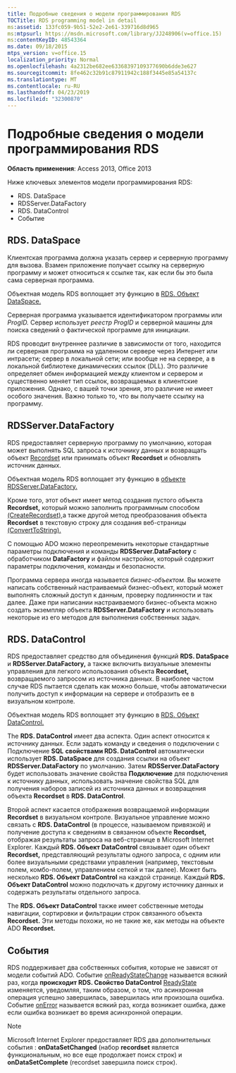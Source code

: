 ```yaml
---
title: Подробные сведения о модели программирования RDS
TOCTitle: RDS programming model in detail
ms:assetid: 133fc059-9b51-52e2-2e61-339716d8d965
ms:mtpsurl: https://msdn.microsoft.com/library/JJ248906(v=office.15)
ms:contentKeyID: 48543364
ms.date: 09/18/2015
mtps_version: v=office.15
localization_priority: Normal
ms.openlocfilehash: 4a2312be682ee63368397109377690b6dde3e627
ms.sourcegitcommit: 8fe462c32b91c87911942c188f3445e85a54137c
ms.translationtype: MT
ms.contentlocale: ru-RU
ms.lasthandoff: 04/23/2019
ms.locfileid: "32300870"
---
```

# <a name="rds-programming-model-in-detail"></a>Подробные сведения о модели программирования RDS

**Область применения**: Access 2013, Office 2013

Ниже ключевых элементов модели программирования RDS:

- RDS. DataSpace
- RDSServer.DataFactory
- RDS. DataControl
- Событие

## <a name="rdsdataspace"></a>RDS. DataSpace

Клиентская программа должна указать сервер и серверную программу для вызова. Взамен приложение получает ссылку на серверную программу и может относиться к ссылке так, как если бы это была сама серверная программа.

Объектная модель RDS воплощает эту функцию в [RDS. Объект DataSpace.](dataspace-object-rds.md)

Серверная программа указывается идентификатором программы или *ProgID.* Сервер использует *реестр ProgID* и серверной машины для поиска сведений о фактической программе для инициации.

RDS проводит внутреннее различие в зависимости от того, находится ли серверная программа на удаленном сервере через Интернет или интрасети; сервер в локальной сети; или вообще не на сервере, а в локальной библиотеке динамических ссылок (DLL). Это различие определяет обмен информацией между клиентом и сервером и существенно меняет тип ссылок, возвращаемых в клиентские приложения. Однако, с вашей точки зрения, это различие не имеет особого значения. Важно только то, что вы получаете ссылку на программу.

## <a name="rdsserverdatafactory"></a>RDSServer.DataFactory

RDS предоставляет серверную программу по умолчанию, которая может выполнять SQL запроса к источнику данных и возвращать объект [Recordset](recordset-object-ado.md) или принимать объект **Recordset** и обновлять источник данных.

Объектная модель RDS воплощает эту функцию в [объекте RDSServer.DataFactory.](datafactory-object-rdsserver.md)

Кроме того, этот объект имеет метод создания пустого объекта **Recordset,** который можно заполнить программным способом [(CreateRecordset),](createrecordset-method-rds.md)а также другой метод преобразования объекта **Recordset** в текстовую строку для создания веб-страницы [(ConvertToString).](converttostring-method-rds.md)

С помощью ADO можно переопременить некоторые стандартные параметры подключения и команды **RDSServer.DataFactory** с обработчиком **DataFactory** и файлом настройки, который содержит параметры подключения, команды и безопасности.

Программа сервера иногда называется *бизнес-объектом.* Вы можете написать собственный настраиваемый бизнес-объект, который может выполнять сложный доступ к данным, проверку подлинности и так далее. Даже при написании настраиваемого бизнес-объекта можно создать экземпляр объекта **RDSServer.DataFactory** и использовать некоторые из его методов для выполнения собственных задач.

## <a name="rdsdatacontrol"></a>RDS. DataControl

RDS предоставляет средство для объединения функций **RDS. DataSpace** и **RDSServer.DataFactory,** а также включить визуальные элементы управления для легкого использования объекта **Recordset,** возвращаемого запросом из источника данных. В наиболее частом случае RDS пытается сделать как можно больше, чтобы автоматически получить доступ к информации на сервере и отобразить ее в визуальном контроле.

Объектная модель RDS воплощает эту функцию в [RDS. Объект DataControl.](datacontrol-object-rds.md)

The **RDS. DataControl** имеет два аспекта. Один аспект относится к источнику данных. Если задать команду и  сведения о подключении с Подключение **SQL** **свойствами RDS. DataControl** автоматически использует **RDS. DataSpace** для создания ссылки на объект **RDSServer.DataFactory** по умолчанию. Затем **RDSServer.DataFactory** будет использовать значение свойства **Подключение** для подключения к источнику данных, использовать значение  свойства SQL для получения наборов записей из источника данных и возвращения объекта **Recordset** в  **RDS. DataControl**.

Второй аспект касается отображения возвращаемой информации **Recordset** в визуальном контроле. Визуальное управление можно связать с **RDS. DataControl** (в процессе, называемом привязкой) и получение доступа к сведениям в связанном объекте **Recordset,** отображая результаты запроса на веб-странице в Microsoft Internet Explorer. Каждый **RDS. Объект DataControl** связывает один объект **Recordset,** представляющий результаты одного запроса, с одним или более визуальными средствами управления (например, текстовым полем, комбо-полем, управлением сеткой и так далее). Может быть несколько **RDS. Объект DataControl** на каждой странице. Каждый **RDS. Объект DataControl** можно подключать к другому источнику данных и содержать результаты отдельного запроса.

The **RDS. Объект DataControl** также имеет собственные методы навигации, сортировки и фильтрации строк связанного объекта **Recordset.** Эти методы похожи, но не такие же, как методы на объекте ADO **Recordset.**

## <a name="events"></a>События

RDS поддерживает два собственных события, которые не зависят от модели событий ADO. Событие [onReadyStateChange](onreadystatechange-event-rds.md) называется всякий раз, когда **происходит RDS. Свойство DataControl** [ReadyState](readystate-property-rds.md) изменяется, уведомляя, таким образом, о том, что асинхронная операция успешно завершилась, завершилась или произошла ошибка. Событие [onError](onerror-event-rds.md) называется всякий раз, когда возникает ошибка, даже если ошибка возникает во время асинхронной операции.

> [!NOTE]
> Microsoft Internet Explorer предоставляет RDS два дополнительных события : **onDataSetChanged** (набор **recordset** является функциональным, но все еще продолжает поиск строк) и **onDataSetComplete** (recordset завершила поиск строк). 


